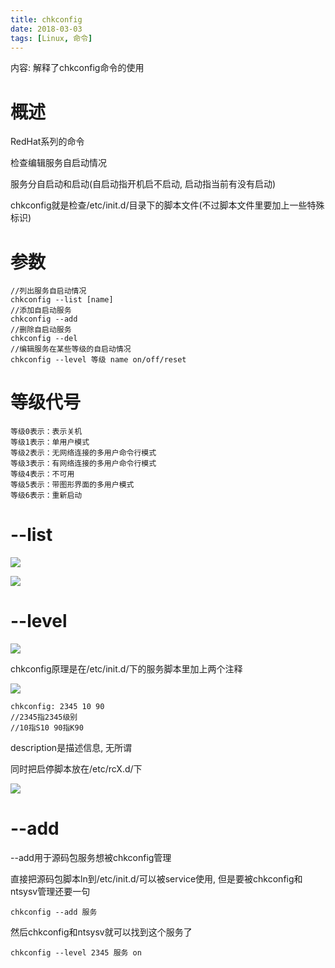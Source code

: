 ```yaml
---
title: chkconfig
date: 2018-03-03
tags: [Linux, 命令]
---
```


内容: 解释了chkconfig命令的使用

<!-- more -->

# 概述

RedHat系列的命令

检查编辑服务自启动情况

服务分自启动和启动(自启动指开机启不启动, 启动指当前有没有启动)

chkconfig就是检查/etc/init.d/目录下的脚本文件(不过脚本文件里要加上一些特殊标识)

# 参数

```
//列出服务自启动情况
chkconfig --list [name]
//添加自启动服务
chkconfig --add
//删除自启动服务
chkconfig --del
//编辑服务在某些等级的自启动情况
chkconfig --level 等级 name on/off/reset
```

# 等级代号

```
等级0表示：表示关机
等级1表示：单用户模式
等级2表示：无网络连接的多用户命令行模式
等级3表示：有网络连接的多用户命令行模式
等级4表示：不可用
等级5表示：带图形界面的多用户模式
等级6表示：重新启动
```

# --list

![](http://media.huangkaibo.cn/18-2-2/19288088.jpg)

![](http://media.huangkaibo.cn/18-2-2/6367819.jpg)

# --level

![](http://media.huangkaibo.cn/18-2-2/43712597.jpg)

chkconfig原理是在/etc/init.d/下的服务脚本里加上两个注释

![](http://media.huangkaibo.cn/18-2-2/38512318.jpg)

```
chkconfig: 2345 10 90
//2345指2345级别
//10指S10 90指K90
```

description是描述信息, 无所谓

同时把启停脚本放在/etc/rcX.d/下

![](http://media.huangkaibo.cn/18-2-2/87321059.jpg)

# --add

--add用于源码包服务想被chkconfig管理

直接把源码包脚本ln到/etc/init.d/可以被service使用, 但是要被chkconfig和ntsysv管理还要一句

```
chkconfig --add 服务
```

然后chkconfig和ntsysv就可以找到这个服务了

```
chkconfig --level 2345 服务 on
```

